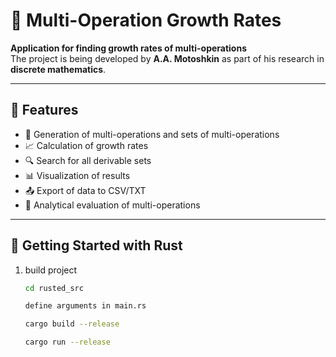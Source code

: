 # 🔢 Multi-Operation Growth Rates

**Application for finding growth rates of multi-operations**  
The project is being developed by **A.A. Motoshkin** as part of his research in **discrete mathematics**.

---

## 📌 Features

- 🔧 Generation of multi-operations and sets of multi-operations
- 📈 Calculation of growth rates  
- 🔍 Search for all derivable sets 
- 📊 Visualization of results  
- 📤 Export of data to CSV/TXT
- 📑 Analytical evaluation of multi-operations

---


## 🚀 Getting Started with Rust

1. build project
   ```bash
   cd rusted_src

   define arguments in main.rs

   cargo build --release

   cargo run --release

